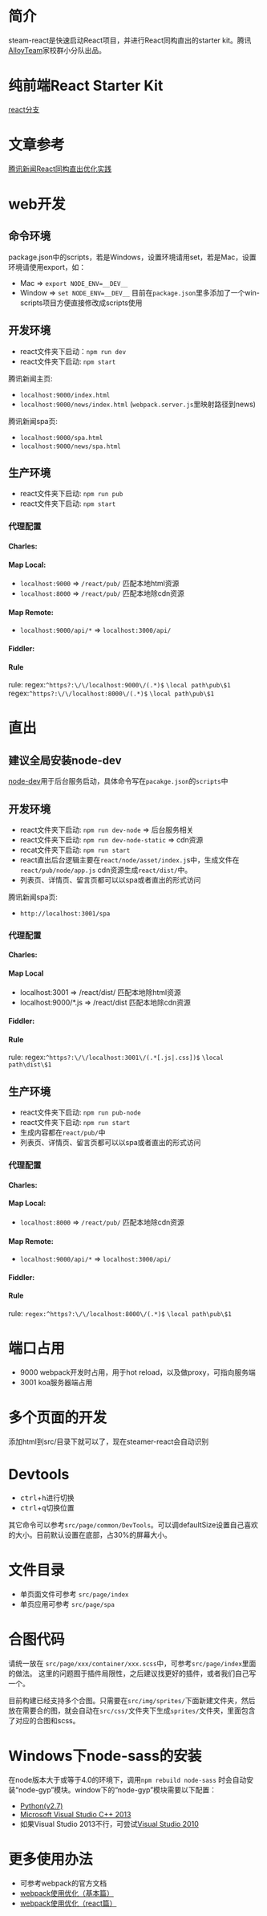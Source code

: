 # 简介
steam-react是快速启动React项目，并进行React同构直出的starter kit。腾讯[AlloyTeam](https://github.com/AlloyTeam)家校群小分队出品。

# 纯前端React Starter Kit
[react分支](https://github.com/SteamerTeam/steamer-react/tree/react)

# 文章参考
[腾讯新闻React同构直出优化实践](https://github.com/lcxfs1991/blog/issues/10)

# web开发

## 命令环境
package.json中的scripts，若是Windows，设置环境请用set，若是Mac，设置环境请使用export，如：
* Mac => `export NODE_ENV=__DEV__`
* Window => `set NODE_ENV=__DEV__`
目前在`package.json`里多添加了一个win-scripts项目方便直接修改成scripts使用

## 开发环境
* react文件夹下启动：`npm run dev`
* react文件夹下启动: `npm start`

腾讯新闻主页:
* `localhost:9000/index.html` 
* `localhost:9000/news/index.html` (`webpack.server.js`里映射路径到news)

腾讯新闻spa页:
* `localhost:9000/spa.html`
* `localhost:9000/news/spa.html`


## 生产环境
* react文件夹下启动: `npm run pub`
* react文件夹下启动: `npm start`

### 代理配置
#### Charles:
#### Map Local: 
* `localhost:9000` => `/react/pub/` 匹配本地html资源
* `localhost:8000` => `/react/pub/` 匹配本地除cdn资源 

#### Map Remote: 
* `localhost:9000/api/*` => `localhost:3000/api/`

#### Fiddler:
#### Rule
rule:
regex:`^https?:\/\/localhost:9000\/(.*)$`    `\local path\pub\$1`
regex:`^https?:\/\/localhost:8000\/(.*)$`    `\local path\pub\$1`


# 直出
## 建议全局安装node-dev
[node-dev](https://www.npmjs.com/package/node-dev)用于后台服务启动，具体命令写在`pacakge.json`的`scripts`中

## 开发环境
* react文件夹下启动: `npm run dev-node` => 后台服务相关
* react文件夹下启动: `npm run dev-node-static`  => cdn资源
* recat文件夹下启动: `npm run start`
* react直出后台逻辑主要在`react/node/asset/index.j`s中，生成文件在`react/pub/node/app.js`
cdn资源生成`react/dist/`中。
* 列表页、详情页、留言页都可以以spa或者直出的形式访问

腾讯新闻spa页:
* `http://localhost:3001/spa`

### 代理配置
#### Charles:
#### Map Local
* localhost:3001 => /react/dist/ 匹配本地除html资源 
* localhost:9000/*.js => /react/dist 匹配本地除cdn资源 

#### Fiddler:
#### Rule
rule:
regex:`^https?:\/\/localhost:3001\/(.*[.js|.css])$`    `\local path\dist\$1`


## 生产环境
* react文件夹下启动: `npm run pub-node`
* react文件夹下启动: `npm run start`
* 生成内容都在`react/pub/`中
* 列表页、详情页、留言页都可以以spa或者直出的形式访问

### 代理配置
#### Charles:
#### Map Local: 
* `localhost:8000` => `/react/pub/` 匹配本地除cdn资源 

#### Map Remote: 
* `localhost:9000/api/*` => `localhost:3000/api/`

#### Fiddler:
#### Rule
rule:
`regex:^https?:\/\/localhost:8000\/(.*)$`    `\local path\pub\$1`

# 端口占用
* 9000 webpack开发时占用，用于hot reload，以及做proxy，可指向服务端
* 3001 koa服务器端占用

# 多个页面的开发
添加html到src/目录下就可以了，现在steamer-react会自动识别

# Devtools
* <kbd>ctrl</kbd>+<kbd>h</kbd>进行切换
* <kbd>ctrl</kbd>+<kbd>q</kbd>切换位置

其它命令可以参考`src/page/common/DevTools`。可以调defaultSize设置自己喜欢的大小。目前默认设置在底部，占30%的屏幕大小。

# 文件目录
* 单页面文件可参考 `src/page/index`
* 单页应用可参考 `src/page/spa`


# 合图代码
请统一放在 `src/page/xxx/container/xxx.scss`中，可参考`src/page/index`里面的做法。
这里的问题囿于插件局限性，之后建议找更好的插件，或者我们自己写一个。

目前构建已经支持多个合图。只需要在`src/img/sprites/`下面新建文件夹，然后放在需要合的图，就会自动在`src/css/`文件夹下生成`sprites/`文件夹，里面包含了对应的合图和scss。

# Windows下node-sass的安装
在node版本大于或等于4.0的环境下，调用`npm rebuild node-sass` 时会自动安装“node-gyp”模块。window下的“node-gyp”模块需要以下配置：

* [Python(v2.7)](https://www.python.org/ftp/python/2.7.9/python-2.7.9.amd64.msi)
* [Microsoft Visual Studio C++ 2013](https://www.visualstudio.com/downloads/download-visual-studio-vs#d-express-windows-desktop)
* 如果Visual Studio 2013不行，可尝试[Visual Studio 2010](https://github.com/nodejs/node-gyp/wiki/Visual-Studio-2010-Setup)

# 更多使用办法
* 可参考webpack的官方文档
* [webpack使用优化（基本篇）](https://github.com/lcxfs1991/blog/issues/2)
* [webpack使用优化（react篇）](https://github.com/lcxfs1991/blog/issues/7)

